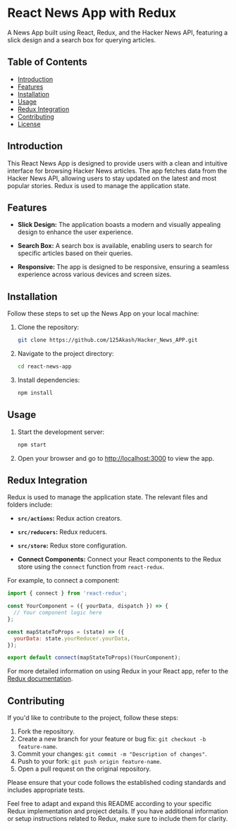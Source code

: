 

# React News App with Redux

A News App built using React, Redux, and the Hacker News API, featuring a slick design and a search box for querying articles.

## Table of Contents

- [Introduction](#introduction)
- [Features](#features)
- [Installation](#installation)
- [Usage](#usage)
- [Redux Integration](#redux-integration)
- [Contributing](#contributing)
- [License](#license)

## Introduction

This React News App is designed to provide users with a clean and intuitive interface for browsing Hacker News articles. The app fetches data from the Hacker News API, allowing users to stay updated on the latest and most popular stories. Redux is used to manage the application state.

## Features

- **Slick Design:** The application boasts a modern and visually appealing design to enhance the user experience.

- **Search Box:** A search box is available, enabling users to search for specific articles based on their queries.

- **Responsive:** The app is designed to be responsive, ensuring a seamless experience across various devices and screen sizes.

## Installation

Follow these steps to set up the News App on your local machine:

1. Clone the repository:

    ```bash
    git clone https://github.com/125Akash/Hacker_News_APP.git
    ```

2. Navigate to the project directory:

    ```bash
    cd react-news-app
    ```

3. Install dependencies:

    ```bash
    npm install
    ```

## Usage

1. Start the development server:

    ```bash
    npm start
    ```

2. Open your browser and go to [http://localhost:3000](http://localhost:3000) to view the app.

## Redux Integration

Redux is used to manage the application state. The relevant files and folders include:

- **`src/actions`:** Redux action creators.

- **`src/reducers`:** Redux reducers.

- **`src/store`:** Redux store configuration.

- **Connect Components:** Connect your React components to the Redux store using the `connect` function from `react-redux`.

For example, to connect a component:

```jsx
import { connect } from 'react-redux';

const YourComponent = ({ yourData, dispatch }) => {
  // Your component logic here
};

const mapStateToProps = (state) => ({
  yourData: state.yourReducer.yourData,
});

export default connect(mapStateToProps)(YourComponent);
```

For more detailed information on using Redux in your React app, refer to the [Redux documentation](https://redux.js.org/).

## Contributing

If you'd like to contribute to the project, follow these steps:

1. Fork the repository.
2. Create a new branch for your feature or bug fix: `git checkout -b feature-name`.
3. Commit your changes: `git commit -m "Description of changes"`.
4. Push to your fork: `git push origin feature-name`.
5. Open a pull request on the original repository.

Please ensure that your code follows the established coding standards and includes appropriate tests.



Feel free to adapt and expand this README according to your specific Redux implementation and project details. If you have additional information or setup instructions related to Redux, make sure to include them for clarity.
